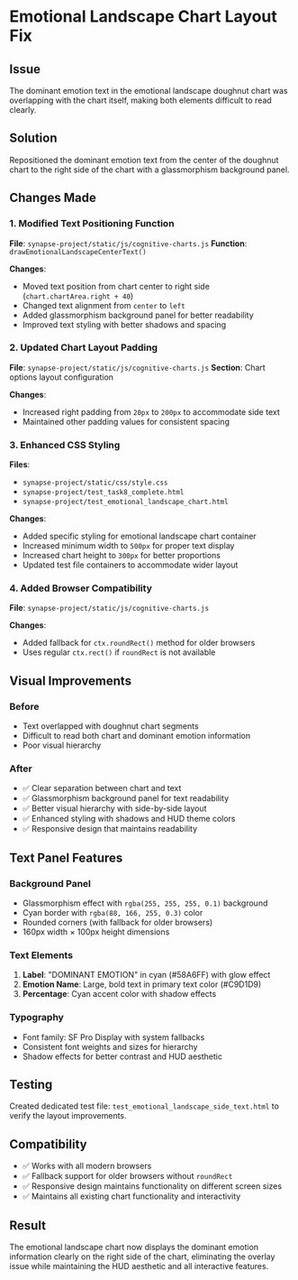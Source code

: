 # Emotional Landscape Chart Layout Fix

## Issue
The dominant emotion text in the emotional landscape doughnut chart was overlapping with the chart itself, making both elements difficult to read clearly.

## Solution
Repositioned the dominant emotion text from the center of the doughnut chart to the right side of the chart with a glassmorphism background panel.

## Changes Made

### 1. Modified Text Positioning Function
**File**: `synapse-project/static/js/cognitive-charts.js`
**Function**: `drawEmotionalLandscapeCenterText()`

**Changes**:
- Moved text position from chart center to right side (`chart.chartArea.right + 40`)
- Changed text alignment from `center` to `left`
- Added glassmorphism background panel for better readability
- Improved text styling with better shadows and spacing

### 2. Updated Chart Layout Padding
**File**: `synapse-project/static/js/cognitive-charts.js`
**Section**: Chart options layout configuration

**Changes**:
- Increased right padding from `20px` to `200px` to accommodate side text
- Maintained other padding values for consistent spacing

### 3. Enhanced CSS Styling
**Files**: 
- `synapse-project/static/css/style.css`
- `synapse-project/test_task8_complete.html`
- `synapse-project/test_emotional_landscape_chart.html`

**Changes**:
- Added specific styling for emotional landscape chart container
- Increased minimum width to `500px` for proper text display
- Increased chart height to `300px` for better proportions
- Updated test file containers to accommodate wider layout

### 4. Added Browser Compatibility
**File**: `synapse-project/static/js/cognitive-charts.js`

**Changes**:
- Added fallback for `ctx.roundRect()` method for older browsers
- Uses regular `ctx.rect()` if `roundRect` is not available

## Visual Improvements

### Before
- Text overlapped with doughnut chart segments
- Difficult to read both chart and dominant emotion information
- Poor visual hierarchy

### After
- ✅ Clear separation between chart and text
- ✅ Glassmorphism background panel for text readability
- ✅ Better visual hierarchy with side-by-side layout
- ✅ Enhanced styling with shadows and HUD theme colors
- ✅ Responsive design that maintains readability

## Text Panel Features

### Background Panel
- Glassmorphism effect with `rgba(255, 255, 255, 0.1)` background
- Cyan border with `rgba(88, 166, 255, 0.3)` color
- Rounded corners (with fallback for older browsers)
- 160px width × 100px height dimensions

### Text Elements
1. **Label**: "DOMINANT EMOTION" in cyan (#58A6FF) with glow effect
2. **Emotion Name**: Large, bold text in primary text color (#C9D1D9)
3. **Percentage**: Cyan accent color with shadow effects

### Typography
- Font family: SF Pro Display with system fallbacks
- Consistent font weights and sizes for hierarchy
- Shadow effects for better contrast and HUD aesthetic

## Testing
Created dedicated test file: `test_emotional_landscape_side_text.html` to verify the layout improvements.

## Compatibility
- ✅ Works with all modern browsers
- ✅ Fallback support for older browsers without `roundRect`
- ✅ Responsive design maintains functionality on different screen sizes
- ✅ Maintains all existing chart functionality and interactivity

## Result
The emotional landscape chart now displays the dominant emotion information clearly on the right side of the chart, eliminating the overlay issue while maintaining the HUD aesthetic and all interactive features.